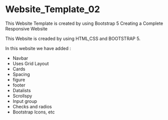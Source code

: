 # Website_Template_02
This Website Template is created by using Bootstrap 5
Creating a Complete Responsive Website 

This Website is creaded by using HTML,CSS and BOOTSTRAP 5.

In this website we have added :

* Navbar
* Uses Grid Layout
* Cards
* Spacing
* figure
* footer
* Datalists
* Scrollspy
* Input group
* Checks and radios
* Bootstrap Icons, etc
